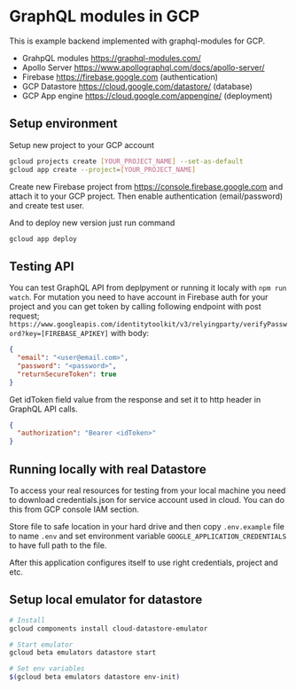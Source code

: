 # GraphQL modules in GCP

This is example backend implemented with graphql-modules for GCP.

- GrahpQL modules <https://graphql-modules.com/>
- Apollo Server <https://www.apollographql.com/docs/apollo-server/>
- Firebase <https://firebase.google.com> (authentication)
- GCP Datastore <https://cloud.google.com/datastore/> (database)
- GCP App engine <https://cloud.google.com/appengine/> (deployment)

## Setup environment

Setup new project to your GCP account

```sh
gcloud projects create [YOUR_PROJECT_NAME] --set-as-default
gcloud app create --project=[YOUR_PROJECT_NAME]
```

Create new Firebase project from <https://console.firebase.google.com> and attach it to your GCP project.
Then enable authentication (email/password) and create test user.

And to deploy new version just run command

```sh
gcloud app deploy
```

## Testing API

You can test GraphQL API from deplpyment or running it localy with `npm run watch`.
For mutation you need to have account in Firebase auth for your project and you can get token
by calling following endpoint with post request;
`https://www.googleapis.com/identitytoolkit/v3/relyingparty/verifyPassword?key=[FIREBASE_APIKEY]`
with body:

```json
{
  "email": "<user@email.com>",
  "password": "<password>",
  "returnSecureToken": true
}
```

Get idToken field value from the response and set it to http header in GraphQL API calls.

```json
{
  "authorization": "Bearer <idToken>"
}
```

## Running locally with real Datastore

To access your real resources for testing from your local machine you need to download
credentials.json for service account used in cloud. You can do this from GCP console IAM section.

Store file to safe location in your hard drive and then copy `.env.example` file to name `.env` and
set environment variable `GOOGLE_APPLICATION_CREDENTIALS` to have full path to the file.

After this application configures itself to use right credentials, project and etc.

## Setup local emulator for datastore

```sh
# Install
gcloud components install cloud-datastore-emulator

# Start emulator
gcloud beta emulators datastore start

# Set env variables
$(gcloud beta emulators datastore env-init)
```